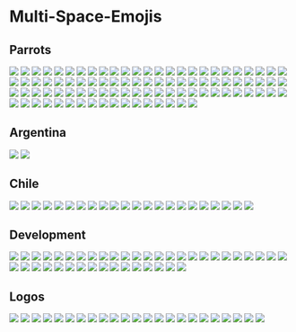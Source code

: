 Multi-Space-Emojis
==============

Parrots
-----
![](https://raw.githubusercontent.com/energon-a-secas/Multi-Space-Emojis/master/emojis/parrots/tiedyeparrot.gif)
![](https://raw.githubusercontent.com/energon-a-secas/Multi-Space-Emojis/master/emojis/parrots/sleepingparrot.gif)
![](https://raw.githubusercontent.com/energon-a-secas/Multi-Space-Emojis/master/emojis/parrots/parrotdad.gif)
![](https://raw.githubusercontent.com/energon-a-secas/Multi-Space-Emojis/master/emojis/parrots/parrotwave3.gif)
![](https://raw.githubusercontent.com/energon-a-secas/Multi-Space-Emojis/master/emojis/parrots/inverseparrot.gif)
![](https://raw.githubusercontent.com/energon-a-secas/Multi-Space-Emojis/master/emojis/parrots/parrotwave4.gif)
![](https://raw.githubusercontent.com/energon-a-secas/Multi-Space-Emojis/master/emojis/parrots/luckyparrot.gif)
![](https://raw.githubusercontent.com/energon-a-secas/Multi-Space-Emojis/master/emojis/parrots/reversecongaparrot.gif)
![](https://raw.githubusercontent.com/energon-a-secas/Multi-Space-Emojis/master/emojis/parrots/pingpongparrot.gif)
![](https://raw.githubusercontent.com/energon-a-secas/Multi-Space-Emojis/master/emojis/parrots/spyparrot.gif)
![](https://raw.githubusercontent.com/energon-a-secas/Multi-Space-Emojis/master/emojis/parrots/parrotwave5.gif)
![](https://raw.githubusercontent.com/energon-a-secas/Multi-Space-Emojis/master/emojis/parrots/portalblueparrot.gif)
![](https://raw.githubusercontent.com/energon-a-secas/Multi-Space-Emojis/master/emojis/parrots/parrotwave2.gif)
![](https://raw.githubusercontent.com/energon-a-secas/Multi-Space-Emojis/master/emojis/parrots/ice-cream-parrot.gif)
![](https://raw.githubusercontent.com/energon-a-secas/Multi-Space-Emojis/master/emojis/parrots/scienceparrot.gif)
![](https://raw.githubusercontent.com/energon-a-secas/Multi-Space-Emojis/master/emojis/parrots/shortparrot.gif)
![](https://raw.githubusercontent.com/energon-a-secas/Multi-Space-Emojis/master/emojis/parrots/ripparrot.gif)
![](https://raw.githubusercontent.com/energon-a-secas/Multi-Space-Emojis/master/emojis/parrots/laptopparrot.gif)
![](https://raw.githubusercontent.com/energon-a-secas/Multi-Space-Emojis/master/emojis/parrots/parrotnotfound.gif)
![](https://raw.githubusercontent.com/energon-a-secas/Multi-Space-Emojis/master/emojis/parrots/sovjetparrot.gif)
![](https://raw.githubusercontent.com/energon-a-secas/Multi-Space-Emojis/master/emojis/parrots/pirate-parrot.gif)
![](https://raw.githubusercontent.com/energon-a-secas/Multi-Space-Emojis/master/emojis/parrots/skiparrot.gif)
![](https://raw.githubusercontent.com/energon-a-secas/Multi-Space-Emojis/master/emojis/parrots/upvotepartyparrot.gif)
![](https://raw.githubusercontent.com/energon-a-secas/Multi-Space-Emojis/master/emojis/parrots/slomoparrot.gif)
![](https://raw.githubusercontent.com/energon-a-secas/Multi-Space-Emojis/master/emojis/parrots/portalparrot.gif)
![](https://raw.githubusercontent.com/energon-a-secas/Multi-Space-Emojis/master/emojis/parrots/reverseparrot.gif)
![](https://raw.githubusercontent.com/energon-a-secas/Multi-Space-Emojis/master/emojis/parrots/tacoparrot.gif)
![](https://raw.githubusercontent.com/energon-a-secas/Multi-Space-Emojis/master/emojis/parrots/oldparrot.gif)
![](https://raw.githubusercontent.com/energon-a-secas/Multi-Space-Emojis/master/emojis/parrots/sherlockparrot.gif)
![](https://raw.githubusercontent.com/energon-a-secas/Multi-Space-Emojis/master/emojis/parrots/prideparrot.gif)
![](https://raw.githubusercontent.com/energon-a-secas/Multi-Space-Emojis/master/emojis/parrots/gothparrot.gif)
![](https://raw.githubusercontent.com/energon-a-secas/Multi-Space-Emojis/master/emojis/parrots/jediparrot.gif)
![](https://raw.githubusercontent.com/energon-a-secas/Multi-Space-Emojis/master/emojis/parrots/margaritaparrot.gif)
![](https://raw.githubusercontent.com/energon-a-secas/Multi-Space-Emojis/master/emojis/parrots/nyan_parrot.gif)
![](https://raw.githubusercontent.com/energon-a-secas/Multi-Space-Emojis/master/emojis/parrots/portalorangeparrot.gif)
![](https://raw.githubusercontent.com/energon-a-secas/Multi-Space-Emojis/master/emojis/parrots/revolution-parrot.gif)
![](https://raw.githubusercontent.com/energon-a-secas/Multi-Space-Emojis/master/emojis/parrots/moonwalkingparrot.gif)
![](https://raw.githubusercontent.com/energon-a-secas/Multi-Space-Emojis/master/emojis/parrots/parrot_with_mustache.gif)
![](https://raw.githubusercontent.com/energon-a-secas/Multi-Space-Emojis/master/emojis/parrots/pizzaparrot.gif)
![](https://raw.githubusercontent.com/energon-a-secas/Multi-Space-Emojis/master/emojis/parrots/stableparrot.gif)
![](https://raw.githubusercontent.com/energon-a-secas/Multi-Space-Emojis/master/emojis/parrots/parrotbeer.gif)
![](https://raw.githubusercontent.com/energon-a-secas/Multi-Space-Emojis/master/emojis/parrots/shuffleparrot.gif)
![](https://raw.githubusercontent.com/energon-a-secas/Multi-Space-Emojis/master/emojis/parrots/parrotmustache.gif)
![](https://raw.githubusercontent.com/energon-a-secas/Multi-Space-Emojis/master/emojis/parrots/pirateparrot.gif)
![](https://raw.githubusercontent.com/energon-a-secas/Multi-Space-Emojis/master/emojis/parrots/gandalf_parrot.gif)
![](https://raw.githubusercontent.com/energon-a-secas/Multi-Space-Emojis/master/emojis/parrots/parrot-cop.gif)
![](https://raw.githubusercontent.com/energon-a-secas/Multi-Space-Emojis/master/emojis/parrots/matrixparrot.gif)
![](https://raw.githubusercontent.com/energon-a-secas/Multi-Space-Emojis/master/emojis/parrots/rotatingparrot.gif)
![](https://raw.githubusercontent.com/energon-a-secas/Multi-Space-Emojis/master/emojis/parrots/hamburgerparrot.gif)
![](https://raw.githubusercontent.com/energon-a-secas/Multi-Space-Emojis/master/emojis/parrots/githubparrot.gif)
![](https://raw.githubusercontent.com/energon-a-secas/Multi-Space-Emojis/master/emojis/parrots/hardhatparrot.gif)
![](https://raw.githubusercontent.com/energon-a-secas/Multi-Space-Emojis/master/emojis/parrots/rightparrot.gif)
![](https://raw.githubusercontent.com/energon-a-secas/Multi-Space-Emojis/master/emojis/parrots/parrotsleep.gif)
![](https://raw.githubusercontent.com/energon-a-secas/Multi-Space-Emojis/master/emojis/parrots/flowerparrot.gif)
![](https://raw.githubusercontent.com/energon-a-secas/Multi-Space-Emojis/master/emojis/parrots/parrotwave7.gif)
![](https://raw.githubusercontent.com/energon-a-secas/Multi-Space-Emojis/master/emojis/parrots/pauliparrot.gif)
![](https://raw.githubusercontent.com/energon-a-secas/Multi-Space-Emojis/master/emojis/parrots/halalparrot.gif)
![](https://raw.githubusercontent.com/energon-a-secas/Multi-Space-Emojis/master/emojis/parrots/papalparrot.gif)
![](https://raw.githubusercontent.com/energon-a-secas/Multi-Space-Emojis/master/emojis/parrots/popcornparrot.gif)
![](https://raw.githubusercontent.com/energon-a-secas/Multi-Space-Emojis/master/emojis/parrots/witnessparrot.gif)
![](https://raw.githubusercontent.com/energon-a-secas/Multi-Space-Emojis/master/emojis/parrots/parrotwave1.gif)
![](https://raw.githubusercontent.com/energon-a-secas/Multi-Space-Emojis/master/emojis/parrots/parrotwave6.gif)
![](https://raw.githubusercontent.com/energon-a-secas/Multi-Space-Emojis/master/emojis/parrots/partyparrot.gif)
![](https://raw.githubusercontent.com/energon-a-secas/Multi-Space-Emojis/master/emojis/parrots/middle_parrot.gif)
![](https://raw.githubusercontent.com/energon-a-secas/Multi-Space-Emojis/master/emojis/parrots/meowparrot.gif)
![](https://raw.githubusercontent.com/energon-a-secas/Multi-Space-Emojis/master/emojis/parrots/norwegianblueparrot.gif)
![](https://raw.githubusercontent.com/energon-a-secas/Multi-Space-Emojis/master/emojis/parrots/parrot.gif)
![](https://raw.githubusercontent.com/energon-a-secas/Multi-Space-Emojis/master/emojis/parrots/sassyparrot.gif)
![](https://raw.githubusercontent.com/energon-a-secas/Multi-Space-Emojis/master/emojis/parrots/thumbs-up-parrot.gif)
![](https://raw.githubusercontent.com/energon-a-secas/Multi-Space-Emojis/master/emojis/parrots/stalkerparrot.gif)
![](https://raw.githubusercontent.com/energon-a-secas/Multi-Space-Emojis/master/emojis/parrots/icecreamparrot.gif)
![](https://raw.githubusercontent.com/energon-a-secas/Multi-Space-Emojis/master/emojis/parrots/harrypotterparrot.gif)
![](https://raw.githubusercontent.com/energon-a-secas/Multi-Space-Emojis/master/emojis/parrots/slowparrot.gif)
![](https://raw.githubusercontent.com/energon-a-secas/Multi-Space-Emojis/master/emojis/parrots/originalparrot.gif)
![](https://raw.githubusercontent.com/energon-a-secas/Multi-Space-Emojis/master/emojis/parrots/shipitparrot.gif)
![](https://raw.githubusercontent.com/energon-a-secas/Multi-Space-Emojis/master/emojis/parrots/sadparrot.gif)
![](https://raw.githubusercontent.com/energon-a-secas/Multi-Space-Emojis/master/emojis/parrots/nicolas_cage_parrot.gif)
![](https://raw.githubusercontent.com/energon-a-secas/Multi-Space-Emojis/master/emojis/parrots/parrot_sleep.gif)
![](https://raw.githubusercontent.com/energon-a-secas/Multi-Space-Emojis/master/emojis/parrots/tennisparrot.gif)
![](https://raw.githubusercontent.com/energon-a-secas/Multi-Space-Emojis/master/emojis/parrots/twinsparrot.gif)
![](https://raw.githubusercontent.com/energon-a-secas/Multi-Space-Emojis/master/emojis/parrots/shufflepartyparrot.gif)
![](https://raw.githubusercontent.com/energon-a-secas/Multi-Space-Emojis/master/emojis/parrots/ultrafastparrot.gif)
![](https://raw.githubusercontent.com/energon-a-secas/Multi-Space-Emojis/master/emojis/parrots/slothparrot.gif)
![](https://raw.githubusercontent.com/energon-a-secas/Multi-Space-Emojis/master/emojis/parrots/fixparrot.gif)
![](https://raw.githubusercontent.com/energon-a-secas/Multi-Space-Emojis/master/emojis/parrots/opensourceparrot.gif)
![](https://raw.githubusercontent.com/energon-a-secas/Multi-Space-Emojis/master/emojis/parrots/stub_parrot.gif)
![](https://raw.githubusercontent.com/energon-a-secas/Multi-Space-Emojis/master/emojis/parrots/tripletsparrot.gif)
![](https://raw.githubusercontent.com/energon-a-secas/Multi-Space-Emojis/master/emojis/parrots/mardigrasparrot.gif)
![](https://raw.githubusercontent.com/energon-a-secas/Multi-Space-Emojis/master/emojis/parrots/gentlemanparrot.gif)
![](https://raw.githubusercontent.com/energon-a-secas/Multi-Space-Emojis/master/emojis/parrots/taiparrot.gif)
![](https://raw.githubusercontent.com/energon-a-secas/Multi-Space-Emojis/master/emojis/parrots/ryangoslingparrot.gif)
![](https://raw.githubusercontent.com/energon-a-secas/Multi-Space-Emojis/master/emojis/parrots/whitewalkerparrot.gif)

Argentina
-----
![](https://raw.githubusercontent.com/energon-a-secas/Multi-Space-Emojis/master/emojis/argentina/josha.png)
![](https://raw.githubusercontent.com/energon-a-secas/Multi-Space-Emojis/master/emojis/argentina/pipeno.png)


Chile
-----
![](https://raw.githubusercontent.com/energon-a-secas/Multi-Space-Emojis/master/emojis/chile/palta.png)
![](https://raw.githubusercontent.com/energon-a-secas/Multi-Space-Emojis/master/emojis/chile/jadue.png)
![](https://raw.githubusercontent.com/energon-a-secas/Multi-Space-Emojis/master/emojis/chile/zico.png)
![](https://raw.githubusercontent.com/energon-a-secas/Multi-Space-Emojis/master/emojis/chile/tepillamos.png)
![](https://raw.githubusercontent.com/energon-a-secas/Multi-Space-Emojis/master/emojis/chile/miraesawea.png)
![](https://raw.githubusercontent.com/energon-a-secas/Multi-Space-Emojis/master/emojis/chile/pare.png)
![](https://raw.githubusercontent.com/energon-a-secas/Multi-Space-Emojis/master/emojis/chile/tostada.png)
![](https://raw.githubusercontent.com/energon-a-secas/Multi-Space-Emojis/master/emojis/chile/mentholatum.png)
![](https://raw.githubusercontent.com/energon-a-secas/Multi-Space-Emojis/master/emojis/chile/carabinero.png)
![](https://raw.githubusercontent.com/energon-a-secas/Multi-Space-Emojis/master/emojis/chile/pedro_engel.png)
![](https://raw.githubusercontent.com/energon-a-secas/Multi-Space-Emojis/master/emojis/chile/flaitechileno.png)
![](https://raw.githubusercontent.com/energon-a-secas/Multi-Space-Emojis/master/emojis/chile/jabra.png)
![](https://raw.githubusercontent.com/energon-a-secas/Multi-Space-Emojis/master/emojis/chile/sospechosalacuestion.png)
![](https://raw.githubusercontent.com/energon-a-secas/Multi-Space-Emojis/master/emojis/chile/quepaso.gif)
![](https://raw.githubusercontent.com/energon-a-secas/Multi-Space-Emojis/master/emojis/chile/udechile.png)
![](https://raw.githubusercontent.com/energon-a-secas/Multi-Space-Emojis/master/emojis/chile/comolosupo.png)
![](https://raw.githubusercontent.com/energon-a-secas/Multi-Space-Emojis/master/emojis/chile/thinking_vidal.jpg)
![](https://raw.githubusercontent.com/energon-a-secas/Multi-Space-Emojis/master/emojis/chile/gigiculo.png)
![](https://raw.githubusercontent.com/energon-a-secas/Multi-Space-Emojis/master/emojis/chile/mesatacataca.png)
![](https://raw.githubusercontent.com/energon-a-secas/Multi-Space-Emojis/master/emojis/chile/plop.png)
![](https://raw.githubusercontent.com/energon-a-secas/Multi-Space-Emojis/master/emojis/chile/nyanchile.gif)
![](https://raw.githubusercontent.com/energon-a-secas/Multi-Space-Emojis/master/emojis/chile/colocolo.png)

Development
-----
![](https://raw.githubusercontent.com/energon-a-secas/Multi-Space-Emojis/master/emojis/development/terraform.png)
![](https://raw.githubusercontent.com/energon-a-secas/Multi-Space-Emojis/master/emojis/development/nodejs.png)
![](https://raw.githubusercontent.com/energon-a-secas/Multi-Space-Emojis/master/emojis/development/jenkins_party.gif)
![](https://raw.githubusercontent.com/energon-a-secas/Multi-Space-Emojis/master/emojis/development/owasp.png)
![](https://raw.githubusercontent.com/energon-a-secas/Multi-Space-Emojis/master/emojis/development/humo.gif)
![](https://raw.githubusercontent.com/energon-a-secas/Multi-Space-Emojis/master/emojis/development/go.png)
![](https://raw.githubusercontent.com/energon-a-secas/Multi-Space-Emojis/master/emojis/development/kc.jpg)
![](https://raw.githubusercontent.com/energon-a-secas/Multi-Space-Emojis/master/emojis/development/merged-d.png)
![](https://raw.githubusercontent.com/energon-a-secas/Multi-Space-Emojis/master/emojis/development/merged-m.png)
![](https://raw.githubusercontent.com/energon-a-secas/Multi-Space-Emojis/master/emojis/development/python.png)
![](https://raw.githubusercontent.com/energon-a-secas/Multi-Space-Emojis/master/emojis/development/merge.png)
![](https://raw.githubusercontent.com/energon-a-secas/Multi-Space-Emojis/master/emojis/development/php-ceo.png)
![](https://raw.githubusercontent.com/energon-a-secas/Multi-Space-Emojis/master/emojis/development/merged-e.png)
![](https://raw.githubusercontent.com/energon-a-secas/Multi-Space-Emojis/master/emojis/development/jenkins_ci.png)
![](https://raw.githubusercontent.com/energon-a-secas/Multi-Space-Emojis/master/emojis/development/k8s.png)
![](https://raw.githubusercontent.com/energon-a-secas/Multi-Space-Emojis/master/emojis/development/jenkins_triggered.gif)
![](https://raw.githubusercontent.com/energon-a-secas/Multi-Space-Emojis/master/emojis/development/scrum_mom.png)
![](https://raw.githubusercontent.com/energon-a-secas/Multi-Space-Emojis/master/emojis/development/grafana.png)
![](https://raw.githubusercontent.com/energon-a-secas/Multi-Space-Emojis/master/emojis/development/rabbitmq.png)
![](https://raw.githubusercontent.com/energon-a-secas/Multi-Space-Emojis/master/emojis/development/stackoverflow.png)
![](https://raw.githubusercontent.com/energon-a-secas/Multi-Space-Emojis/master/emojis/development/webstorm.png)
![](https://raw.githubusercontent.com/energon-a-secas/Multi-Space-Emojis/master/emojis/development/jira.png)
![](https://raw.githubusercontent.com/energon-a-secas/Multi-Space-Emojis/master/emojis/development/github.png)
![](https://raw.githubusercontent.com/energon-a-secas/Multi-Space-Emojis/master/emojis/development/splunk.png)
![](https://raw.githubusercontent.com/energon-a-secas/Multi-Space-Emojis/master/emojis/development/merged-g.png)
![](https://raw.githubusercontent.com/energon-a-secas/Multi-Space-Emojis/master/emojis/development/swift.png)
![](https://raw.githubusercontent.com/energon-a-secas/Multi-Space-Emojis/master/emojis/development/merged-r.png)
![](https://raw.githubusercontent.com/energon-a-secas/Multi-Space-Emojis/master/emojis/development/jenkins_explode.gif)
![](https://raw.githubusercontent.com/energon-a-secas/Multi-Space-Emojis/master/emojis/development/merged-e2.png)
![](https://raw.githubusercontent.com/energon-a-secas/Multi-Space-Emojis/master/emojis/development/pubsub.png)
![](https://raw.githubusercontent.com/energon-a-secas/Multi-Space-Emojis/master/emojis/development/prometheus.png)
![](https://raw.githubusercontent.com/energon-a-secas/Multi-Space-Emojis/master/emojis/development/goland.png)
![](https://raw.githubusercontent.com/energon-a-secas/Multi-Space-Emojis/master/emojis/development/javascript.png)
![](https://raw.githubusercontent.com/energon-a-secas/Multi-Space-Emojis/master/emojis/development/pulumi.png)
![](https://raw.githubusercontent.com/energon-a-secas/Multi-Space-Emojis/master/emojis/development/gopher_dancing.gif)
![](https://raw.githubusercontent.com/energon-a-secas/Multi-Space-Emojis/master/emojis/development/jenkins_devil.png)
![](https://raw.githubusercontent.com/energon-a-secas/Multi-Space-Emojis/master/emojis/development/sketch.png)
![](https://raw.githubusercontent.com/energon-a-secas/Multi-Space-Emojis/master/emojis/development/ruby.png)
![](https://raw.githubusercontent.com/energon-a-secas/Multi-Space-Emojis/master/emojis/development/victorops.jpg)
![](https://raw.githubusercontent.com/energon-a-secas/Multi-Space-Emojis/master/emojis/development/google_cloud.png)
![](https://raw.githubusercontent.com/energon-a-secas/Multi-Space-Emojis/master/emojis/development/firebase.png)

Logos
-----
![](https://raw.githubusercontent.com/energon-a-secas/Multi-Space-Emojis/master/emojis/logos/starbucks.png)
![](https://raw.githubusercontent.com/energon-a-secas/Multi-Space-Emojis/master/emojis/logos/knasta.png)
![](https://raw.githubusercontent.com/energon-a-secas/Multi-Space-Emojis/master/emojis/logos/tor_onion.png)
![](https://raw.githubusercontent.com/energon-a-secas/Multi-Space-Emojis/master/emojis/logos/internet-explorer.png)
![](https://raw.githubusercontent.com/energon-a-secas/Multi-Space-Emojis/master/emojis/logos/hangouts.png)
![](https://raw.githubusercontent.com/energon-a-secas/Multi-Space-Emojis/master/emojis/logos/windows10.png)
![](https://raw.githubusercontent.com/energon-a-secas/Multi-Space-Emojis/master/emojis/logos/meet.png)
![](https://raw.githubusercontent.com/energon-a-secas/Multi-Space-Emojis/master/emojis/logos/fruna.png)
![](https://raw.githubusercontent.com/energon-a-secas/Multi-Space-Emojis/master/emojis/logos/microsoft.jpg)
![](https://raw.githubusercontent.com/energon-a-secas/Multi-Space-Emojis/master/emojis/logos/hoz_y_martillo.png)
![](https://raw.githubusercontent.com/energon-a-secas/Multi-Space-Emojis/master/emojis/logos/medium.png)
![](https://raw.githubusercontent.com/energon-a-secas/Multi-Space-Emojis/master/emojis/logos/oreo.jpg)
![](https://raw.githubusercontent.com/energon-a-secas/Multi-Space-Emojis/master/emojis/logos/netflix_n.png)
![](https://raw.githubusercontent.com/energon-a-secas/Multi-Space-Emojis/master/emojis/logos/mcafee.png)
![](https://raw.githubusercontent.com/energon-a-secas/Multi-Space-Emojis/master/emojis/logos/walmart.png)
![](https://raw.githubusercontent.com/energon-a-secas/Multi-Space-Emojis/master/emojis/logos/yapo.png)
![](https://raw.githubusercontent.com/energon-a-secas/Multi-Space-Emojis/master/emojis/logos/winamp.png)
![](https://raw.githubusercontent.com/energon-a-secas/Multi-Space-Emojis/master/emojis/logos/nintendo_switch.png)
![](https://raw.githubusercontent.com/energon-a-secas/Multi-Space-Emojis/master/emojis/logos/meetup.png)
![](https://raw.githubusercontent.com/energon-a-secas/Multi-Space-Emojis/master/emojis/logos/mach.jpg)
![](https://raw.githubusercontent.com/energon-a-secas/Multi-Space-Emojis/master/emojis/logos/instagram.png)
![](https://raw.githubusercontent.com/energon-a-secas/Multi-Space-Emojis/master/emojis/logos/linkedin.png)
![](https://raw.githubusercontent.com/energon-a-secas/Multi-Space-Emojis/master/emojis/logos/tinder.png)
